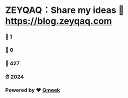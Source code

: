 # ZEYQAQ：Share my ideas :link: https://blog.zeyqaq.com
### :page_facing_up: [1](https://blog.zeyqaq.com) 
### :speech_balloon: 0 
### :hibiscus: 427 
### :alarm_clock: 2024
### Powered by :heart: [Gmeek](https://github.com/Meekdai/Gmeek)
